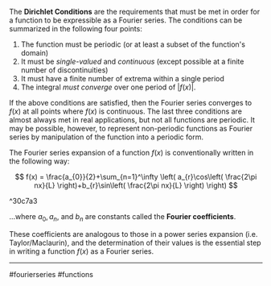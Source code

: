 The **Dirichlet Conditions** are the requirements that must be met in order for a function to be expressible as a Fourier series. The conditions can be summarized in the following four points:

1. The function must be periodic (or at least a subset of the function's domain)
2. It must be *single-valued* and *continuous* (except possible at a finite number of discontinuities)
3. It must have a finite number of extrema within a single period
4. The integral *must converge* over one period of $|f(x)|$.


If the above conditions are satisfied, then the Fourier series converges to $f(x)$ at all points where $f(x)$ is continuous. The last three conditions are almost always met in real applications, but not all functions are periodic. It may be possible, however, to represent non-periodic functions as Fourier series by manipulation of the function into a periodic form.

The Fourier series expansion of a function $f(x)$ is conventionally written in the following way:


$$
f(x) = \frac{a_{0}}{2}+\sum_{n=1}^\infty \left( a_{r}\cos\left( \frac{2\pi nx}{L} \right)+b_{r}\sin\left( \frac{2\pi nx}{L} \right) \right)
$$

^30c7a3

...where $a_{0},a_{n}$, and $b_{n}$ are constants called the **Fourier coefficients**. 

These coefficients are analogous to those in a power series expansion (i.e. Taylor/Maclaurin), and the determination of their values is the essential step in writing a function $f(x)$ as a Fourier series. 

___

#fourierseries #functions 